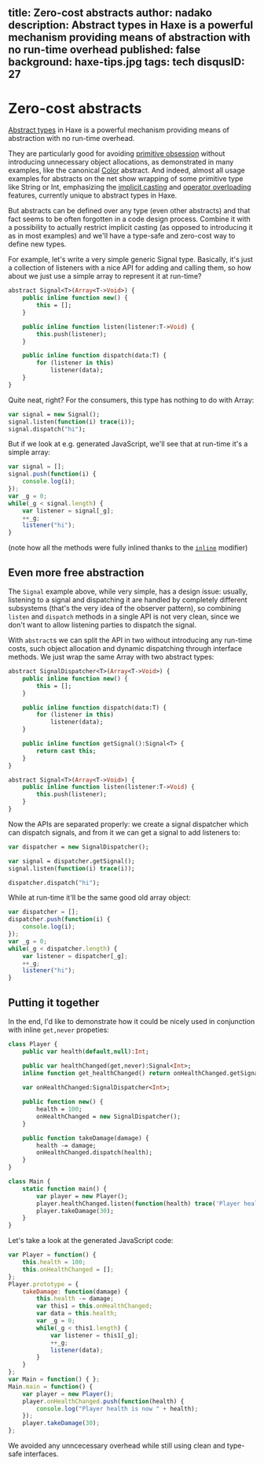 title: Zero-cost abstracts
author: nadako
description: Abstract types in Haxe is a powerful mechanism providing means of abstraction with no run-time overhead
published: false
background: haxe-tips.jpg
tags: tech
disqusID: 27
---
# Zero-cost abstracts

[Abstract types](https://haxe.org/manual/types-abstract.html) in Haxe is a powerful mechanism providing means of abstraction
with no run-time overhead.

They are particularly good for avoiding [primitive obsession](http://wiki.c2.com/?PrimitiveObsession)
without introducing unnecessary object allocations, as demonstrated in many examples, like the canonical [Color](http://code.haxe.org/category/abstract-types/color.html)
abstract. And indeed, almost all usage examples for abstracts on the net show wrapping of some primitive type like String
or Int, emphasizing the [implicit casting](https://haxe.org/manual/types-abstract-implicit-casts.html) and
[operator overloading](https://haxe.org/manual/types-abstract-operator-overloading.html) features, currently unique to abstract
types in Haxe.

But abstracts can be defined over any type (even other abstracts) and that fact seems to be often forgotten in a code design
process. Combine it with a possibility to actually restrict implicit casting (as opposed to introducing it as in most examples)
and we'll have a type-safe and zero-cost way to define new types.

For example, let's write a very simple generic Signal type. Basically, it's just a collection of listeners with a nice
API for adding and calling them, so how about we just use a simple array to represent it at run-time?

```haxe
abstract Signal<T>(Array<T->Void>) {
    public inline function new() {
        this = [];
    }

    public inline function listen(listener:T->Void) {
        this.push(listener);
    }

    public inline function dispatch(data:T) {
        for (listener in this)
            listener(data);
    }
}
```

Quite neat, right? For the consumers, this type has nothing to do with Array:

```haxe
var signal = new Signal();
signal.listen(function(i) trace(i));
signal.dispatch("hi");
```

But if we look at e.g. generated JavaScript, we'll see that at run-time it's a simple array:
```js
var signal = [];
signal.push(function(i) {
	console.log(i);
});
var _g = 0;
while(_g < signal.length) {
	var listener = signal[_g];
	++_g;
	listener("hi");
}
```

(note how all the methods were fully inlined thanks to the [`inline`](https://haxe.org/manual/class-field-inline.html) modifier)

## Even more free abstraction

The `Signal` example above, while very simple, has a design issue: usually, listening to a signal and dispatching it are
handled by completely different subsystems (that's the very idea of the observer pattern), so combining `listen` and `dispatch` methods in a single API is not very clean, since we don't want to allow listening parties to dispatch the signal.

With `abstract`s we can split the API in two without introducing any run-time costs, such object allocation and dynamic dispatching through interface methods. We just wrap the same Array with two abstract types:

```haxe
abstract SignalDispatcher<T>(Array<T->Void>) {
    public inline function new() {
        this = [];
    }

    public inline function dispatch(data:T) {
        for (listener in this)
            listener(data);
    }

    public inline function getSignal():Signal<T> {
        return cast this;
    }
}

abstract Signal<T>(Array<T->Void>) {
    public inline function listen(listener:T->Void) {
        this.push(listener);
    }
}
```

Now the APIs are separated properly: we create a signal dispatcher which can dispatch signals, and from it we can get a
signal to add listeners to:

```haxe
var dispatcher = new SignalDispatcher();

var signal = dispatcher.getSignal();
signal.listen(function(i) trace(i));

dispatcher.dispatch("hi");
```

While at run-time it'll be the same good old array object:

```js
var dispatcher = [];
dispatcher.push(function(i) {
	console.log(i);
});
var _g = 0;
while(_g < dispatcher.length) {
	var listener = dispatcher[_g];
	++_g;
	listener("hi");
}
```

## Putting it together

In the end, I'd like to demonstrate how it could be nicely used in conjunction with inline `get,never` propeties:

```haxe
class Player {
    public var health(default,null):Int;

    public var healthChanged(get,never):Signal<Int>;
    inline function get_healthChanged() return onHealthChanged.getSignal();
    
    var onHealthChanged:SignalDispatcher<Int>;

    public function new() {
        health = 100;
        onHealthChanged = new SignalDispatcher();
    }

    public function takeDamage(damage) {
        health -= damage;
        onHealthChanged.dispatch(health);
    }
}

class Main {
    static function main() {
        var player = new Player();
        player.healthChanged.listen(function(health) trace('Player health is now $health'));
        player.takeDamage(30);
    }
}
```

Let's take a look at the generated JavaScript code:

```js
var Player = function() {
	this.health = 100;
	this.onHealthChanged = [];
};
Player.prototype = {
	takeDamage: function(damage) {
		this.health -= damage;
		var this1 = this.onHealthChanged;
		var data = this.health;
		var _g = 0;
		while(_g < this1.length) {
			var listener = this1[_g];
			++_g;
			listener(data);
		}
	}
};
var Main = function() { };
Main.main = function() {
	var player = new Player();
	player.onHealthChanged.push(function(health) {
		console.log("Player health is now " + health);
	});
	player.takeDamage(30);
};
```

We avoided any unncecessary overhead while still using clean and type-safe interfaces.
